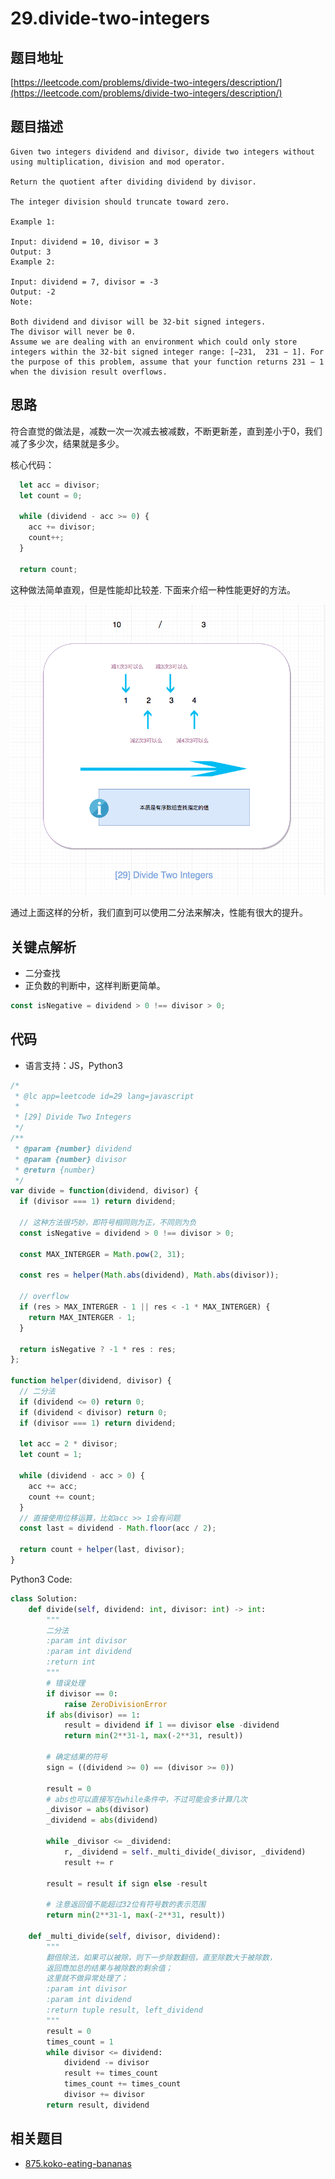 # 29.divide-two-integers

## 题目地址

[https://leetcode.com/problems/divide-two-integers/description/](https://leetcode.com/problems/divide-two-integers/description/)

## 题目描述

```text
Given two integers dividend and divisor, divide two integers without using multiplication, division and mod operator.

Return the quotient after dividing dividend by divisor.

The integer division should truncate toward zero.

Example 1:

Input: dividend = 10, divisor = 3
Output: 3
Example 2:

Input: dividend = 7, divisor = -3
Output: -2
Note:

Both dividend and divisor will be 32-bit signed integers.
The divisor will never be 0.
Assume we are dealing with an environment which could only store integers within the 32-bit signed integer range: [−231,  231 − 1]. For the purpose of this problem, assume that your function returns 231 − 1 when the division result overflows.
```

## 思路

符合直觉的做法是，减数一次一次减去被减数，不断更新差，直到差小于0，我们减了多少次，结果就是多少。

核心代码：

```javascript
  let acc = divisor;
  let count = 0;

  while (dividend - acc >= 0) {
    acc += divisor;
    count++;
  }

  return count;
```

这种做法简单直观，但是性能却比较差. 下面来介绍一种性能更好的方法。

![29.divide-two-integers](../.gitbook/assets/29.divide-two-integers.png)

通过上面这样的分析，我们直到可以使用二分法来解决，性能有很大的提升。

## 关键点解析

* 二分查找
* 正负数的判断中，这样判断更简单。

```javascript
const isNegative = dividend > 0 !== divisor > 0;
```

## 代码

* 语言支持：JS，Python3

```javascript
/*
 * @lc app=leetcode id=29 lang=javascript
 *
 * [29] Divide Two Integers
 */
/**
 * @param {number} dividend
 * @param {number} divisor
 * @return {number}
 */
var divide = function(dividend, divisor) {
  if (divisor === 1) return dividend;

  // 这种方法很巧妙，即符号相同则为正，不同则为负
  const isNegative = dividend > 0 !== divisor > 0;

  const MAX_INTERGER = Math.pow(2, 31);

  const res = helper(Math.abs(dividend), Math.abs(divisor));

  // overflow
  if (res > MAX_INTERGER - 1 || res < -1 * MAX_INTERGER) {
    return MAX_INTERGER - 1;
  }

  return isNegative ? -1 * res : res;
};

function helper(dividend, divisor) {
  // 二分法
  if (dividend <= 0) return 0;
  if (dividend < divisor) return 0;
  if (divisor === 1) return dividend;

  let acc = 2 * divisor;
  let count = 1;

  while (dividend - acc > 0) {
    acc += acc;
    count += count;
  }
  // 直接使用位移运算，比如acc >> 1会有问题
  const last = dividend - Math.floor(acc / 2);

  return count + helper(last, divisor);
}
```

Python3 Code:

```python
class Solution:
    def divide(self, dividend: int, divisor: int) -> int:
        """
        二分法
        :param int divisor
        :param int dividend
        :return int
        """
        # 错误处理
        if divisor == 0:
            raise ZeroDivisionError
        if abs(divisor) == 1:
            result = dividend if 1 == divisor else -dividend
            return min(2**31-1, max(-2**31, result))

        # 确定结果的符号
        sign = ((dividend >= 0) == (divisor >= 0))

        result = 0
        # abs也可以直接写在while条件中，不过可能会多计算几次
        _divisor = abs(divisor)
        _dividend = abs(dividend)

        while _divisor <= _dividend:
            r, _dividend = self._multi_divide(_divisor, _dividend)
            result += r

        result = result if sign else -result

        # 注意返回值不能超过32位有符号数的表示范围
        return min(2**31-1, max(-2**31, result))

    def _multi_divide(self, divisor, dividend):
        """
        翻倍除法，如果可以被除，则下一步除数翻倍，直至除数大于被除数，
        返回商加总的结果与被除数的剩余值；
        这里就不做异常处理了；
        :param int divisor
        :param int dividend
        :return tuple result, left_dividend
        """
        result = 0
        times_count = 1
        while divisor <= dividend:
            dividend -= divisor
            result += times_count
            times_count += times_count
            divisor += divisor
        return result, dividend
```

## 相关题目

* [875.koko-eating-bananas](875.koko-eating-bananas.md)

